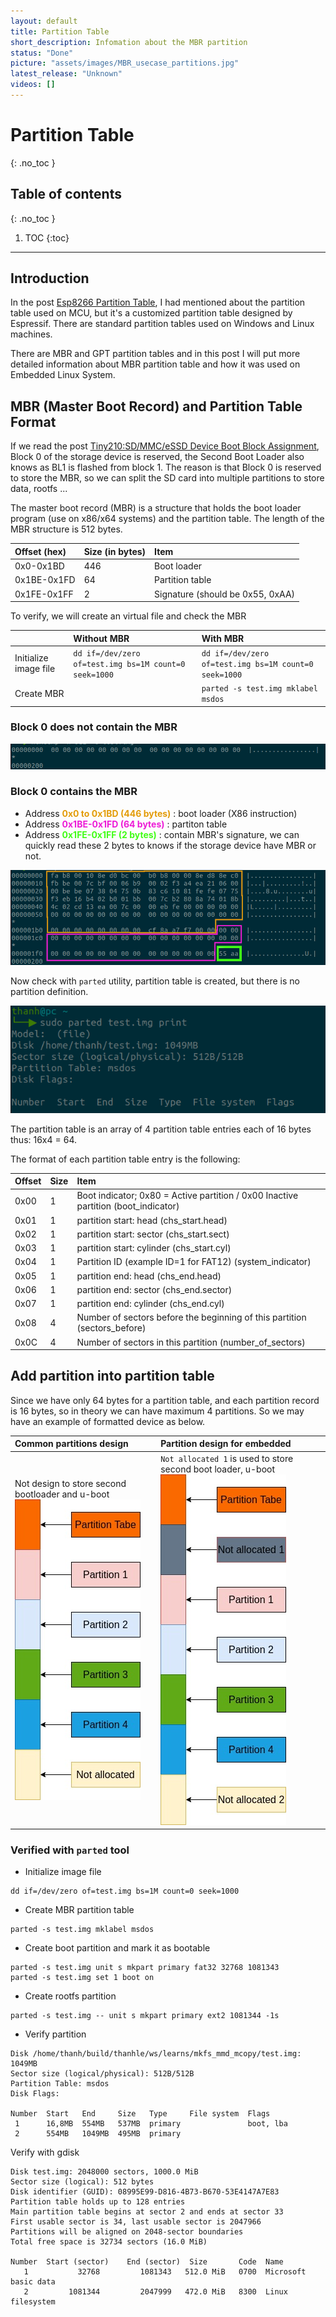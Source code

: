 ```yaml
---
layout: default
title: Partition Table
short_description: Infomation about the MBR partition
status: "Done"
picture: "assets/images/MBR_usecase_partitions.jpg"
latest_release: "Unknown"
videos: []
---
```


# Partition Table

{: .no_toc }

## Table of contents
{: .no_toc }

1. TOC
{:toc}

-----------------------------------
## Introduction

In the post [Esp8266 Partition Table](../embedded/esp8266/flash_map.md), I had mentioned about the partition table used on MCU, but it's a customized partition table designed by Espressif. There are standard partition tables used on Windows and Linux machines.

There are MBR and GPT partition tables and in this post I will put more detailed information about MBR partition table and how it was used on Embedded Linux System.

## MBR (Master Boot Record) and Partition Table Format

If we read the post [Tiny210:SD/MMC/eSSD Device Boot Block Assignment](https://thanhle.me/docs/uboot_kernel/2_tiny210/tiny210_information.html#sdmmcessd-device-boot-block-assignment), Block 0 of the storage device is reserved, the Second Boot Loader also knows as BL1 is flashed from block 1. The reason is that Block 0  is reserved to store the MBR, so we can split the SD card into multiple partitions to store data, rootfs ...

The master boot record (MBR) is a structure that holds the boot loader program (use on x86/x64 systems) and the partition table. The length of the MBR structure is 512 bytes.

|Offset (hex)|Size (in bytes)|Item|
|:-------------|:------------- |:---|
|0x0-0x1BD|446|Boot loader|
|0x1BE-0x1FD|64|Partition table|
|0x1FE-0x1FF|2|Signature (should be 0x55, 0xAA)|

To verify, we will create an virtual file and check the MBR

||Without MBR|With MBR|
|:-------------|:------------- |:---|
|Initialize image file|`dd if=/dev/zero of=test.img bs=1M count=0 seek=1000`|`dd if=/dev/zero of=test.img bs=1M count=0 seek=1000`|
|Create MBR||`parted -s test.img mklabel msdos`|

### Block 0 does not contain the MBR

![MBR_no_data](../../assets/images/MBR_no_data.jpg)

### Block 0 contains the MBR

- Address<span style="color:#e39c09"> <b>0x0 to 0x1BD (446 bytes)</b></span> : boot loader (X86 instruction)
- Address<span style="color:#ed1bd7"> <b>0x1BE-0x1FD (64 bytes)</b></span> : partiton table
- Address<span style="color:#41fd16"> <b>0x1FE-0x1FF (2 bytes)</b></span> : contain MBR's signature, we can quickly read these 2 bytes to knows if the storage device have MBR or not.

![MBR_partition_table](../../assets/images/MBR_partition_table.jpg)

Now check with `parted` utility, partition table is created, but there is no partition definition.

![MBR_test_parted](../../assets/images/MBR_test_parted.jpg)

The partition table is an array of 4 partition table entries each of 16 bytes thus: 16x4 = 64.

The format of each partition table entry is the following:

|Offset|Size|Item|
|:-------------|:------------- |:---|
|0x00|1|Boot indicator; 0x80 = Active partition / 0x00 Inactive partition (boot_indicator)|
|0x01|1|partition start: head (chs_start.head)|
|0x02|1|partition start: sector (chs_start.sect)|
|0x03|1|partition start: cylinder (chs_start.cyl)|
|0x04|1|Partition ID (example ID=1 for FAT12) (system_indicator)|
|0x05|1|partition end: head (chs_end.head)|
|0x06|1|partition end: sector (chs_end.sector)|
|0x07|1|partition end: cylinder (chs_end.cyl)|
|0x08|4|Number of sectors before the beginning of this partition (sectors_before)|
|0x0C|4|Number of sectors in this partition (number_of_sectors)|

## Add partition into partition table

Since we have only 64 bytes for a partition table, and each partition record is 16 bytes, so in theory we can have maximum 4 partitions. So we may have an example of formatted device as below.

|Common partitions design|Partition design for embedded |
|:---|:---|
|Not design to store second bootloader and u-boot<br>![MBR_theory_partitions](../../assets/images/MBR_theory_partitions.jpg)|`Not allocated 1` is used to store second boot loader, u-boot<br>![MBR_usecase_partitions](../../assets/images/MBR_usecase_partitions.jpg)|

### Verified with `parted` tool

- Initialize image file

```
dd if=/dev/zero of=test.img bs=1M count=0 seek=1000
```

- Create MBR partition table

```
parted -s test.img mklabel msdos
```

- Create boot partition and mark it as bootable

```
parted -s test.img unit s mkpart primary fat32 32768 1081343
parted -s test.img set 1 boot on
```

- Create rootfs partition

```
parted -s test.img -- unit s mkpart primary ext2 1081344 -1s
```

- Verify partition

```
Disk /home/thanh/build/thanhle/ws/learns/mkfs_mmd_mcopy/test.img: 1049MB
Sector size (logical/physical): 512B/512B
Partition Table: msdos
Disk Flags:

Number  Start   End     Size   Type     File system  Flags
 1      16,8MB  554MB   537MB  primary               boot, lba
 2      554MB   1049MB  495MB  primary

```

Verify with gdisk

```
Disk test.img: 2048000 sectors, 1000.0 MiB
Sector size (logical): 512 bytes
Disk identifier (GUID): 08995E99-D816-4B73-B670-53E4147A7E83
Partition table holds up to 128 entries
Main partition table begins at sector 2 and ends at sector 33
First usable sector is 34, last usable sector is 2047966
Partitions will be aligned on 2048-sector boundaries
Total free space is 32734 sectors (16.0 MiB)

Number  Start (sector)    End (sector)  Size       Code  Name
   1           32768         1081343   512.0 MiB   0700  Microsoft basic data
   2         1081344         2047999   472.0 MiB   8300  Linux filesystem
```

